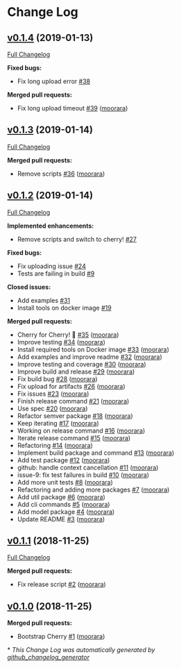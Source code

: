 # Change Log

## [v0.1.4](https://github.com/moorara/cherry/tree/v0.1.4) (2019-01-13)
[Full Changelog](https://github.com/moorara/cherry/compare/v0.1.3...v0.1.4)

**Fixed bugs:**

- Fix long upload error [\#38](https://github.com/moorara/cherry/issues/38)

**Merged pull requests:**

- Fix long upload timeout [\#39](https://github.com/moorara/cherry/pull/39) ([moorara](https://github.com/moorara))

## [v0.1.3](https://github.com/moorara/cherry/tree/v0.1.3) (2019-01-14)
[Full Changelog](https://github.com/moorara/cherry/compare/v0.1.2...v0.1.3)

**Merged pull requests:**

- Remove scripts [\#36](https://github.com/moorara/cherry/pull/36) ([moorara](https://github.com/moorara))

## [v0.1.2](https://github.com/moorara/cherry/tree/v0.1.2) (2019-01-14)
[Full Changelog](https://github.com/moorara/cherry/compare/v0.1.1...v0.1.2)

**Implemented enhancements:**

- Remove scripts and switch to cherry! [\#27](https://github.com/moorara/cherry/issues/27)

**Fixed bugs:**

- Fix uploading issue [\#24](https://github.com/moorara/cherry/issues/24)
- Tests are failing in build [\#9](https://github.com/moorara/cherry/issues/9)

**Closed issues:**

- Add examples [\#31](https://github.com/moorara/cherry/issues/31)
- Install tools on docker image [\#19](https://github.com/moorara/cherry/issues/19)

**Merged pull requests:**

- Cherry for Cherry! 🎉 [\#35](https://github.com/moorara/cherry/pull/35) ([moorara](https://github.com/moorara))
- Improve testing [\#34](https://github.com/moorara/cherry/pull/34) ([moorara](https://github.com/moorara))
- Install required tools on Docker image [\#33](https://github.com/moorara/cherry/pull/33) ([moorara](https://github.com/moorara))
- Add examples and improve readme [\#32](https://github.com/moorara/cherry/pull/32) ([moorara](https://github.com/moorara))
- Improve testing and coverage [\#30](https://github.com/moorara/cherry/pull/30) ([moorara](https://github.com/moorara))
- Improve build and release [\#29](https://github.com/moorara/cherry/pull/29) ([moorara](https://github.com/moorara))
- Fix build bug [\#28](https://github.com/moorara/cherry/pull/28) ([moorara](https://github.com/moorara))
- Fix upload for artifacts [\#26](https://github.com/moorara/cherry/pull/26) ([moorara](https://github.com/moorara))
- Fix issues [\#23](https://github.com/moorara/cherry/pull/23) ([moorara](https://github.com/moorara))
- Finish release command [\#21](https://github.com/moorara/cherry/pull/21) ([moorara](https://github.com/moorara))
- Use spec [\#20](https://github.com/moorara/cherry/pull/20) ([moorara](https://github.com/moorara))
- Refactor semver package [\#18](https://github.com/moorara/cherry/pull/18) ([moorara](https://github.com/moorara))
- Keep iterating [\#17](https://github.com/moorara/cherry/pull/17) ([moorara](https://github.com/moorara))
- Working on release command [\#16](https://github.com/moorara/cherry/pull/16) ([moorara](https://github.com/moorara))
- Iterate release command [\#15](https://github.com/moorara/cherry/pull/15) ([moorara](https://github.com/moorara))
- Refactoring [\#14](https://github.com/moorara/cherry/pull/14) ([moorara](https://github.com/moorara))
- Implement build package and command [\#13](https://github.com/moorara/cherry/pull/13) ([moorara](https://github.com/moorara))
- Add test package [\#12](https://github.com/moorara/cherry/pull/12) ([moorara](https://github.com/moorara))
- github: handle context cancellation [\#11](https://github.com/moorara/cherry/pull/11) ([moorara](https://github.com/moorara))
- issue-9: fix test failures in build [\#10](https://github.com/moorara/cherry/pull/10) ([moorara](https://github.com/moorara))
- Add more unit tests [\#8](https://github.com/moorara/cherry/pull/8) ([moorara](https://github.com/moorara))
- Refactoring and adding more packages [\#7](https://github.com/moorara/cherry/pull/7) ([moorara](https://github.com/moorara))
- Add util package [\#6](https://github.com/moorara/cherry/pull/6) ([moorara](https://github.com/moorara))
- Add cli commands [\#5](https://github.com/moorara/cherry/pull/5) ([moorara](https://github.com/moorara))
- Add model package [\#4](https://github.com/moorara/cherry/pull/4) ([moorara](https://github.com/moorara))
- Update README [\#3](https://github.com/moorara/cherry/pull/3) ([moorara](https://github.com/moorara))

## [v0.1.1](https://github.com/moorara/cherry/tree/v0.1.1) (2018-11-25)
[Full Changelog](https://github.com/moorara/cherry/compare/v0.1.0...v0.1.1)

**Merged pull requests:**

- Fix release script [\#2](https://github.com/moorara/cherry/pull/2) ([moorara](https://github.com/moorara))

## [v0.1.0](https://github.com/moorara/cherry/tree/v0.1.0) (2018-11-25)
**Merged pull requests:**

- Bootstrap Cherry [\#1](https://github.com/moorara/cherry/pull/1) ([moorara](https://github.com/moorara))



\* *This Change Log was automatically generated by [github_changelog_generator](https://github.com/skywinder/Github-Changelog-Generator)*